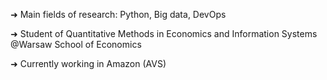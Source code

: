 ➜ Main fields of research: Python, Big data, DevOps

➜ Student of Quantitative Methods in Economics and Information Systems @Warsaw School of Economics

➜ Currently working in Amazon (AVS) 

